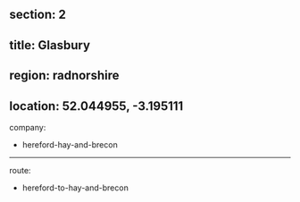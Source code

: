 section: 2
----
title: Glasbury
----
region: radnorshire
----
location: 52.044955, -3.195111
----
company:
- hereford-hay-and-brecon
----
route:
- hereford-to-hay-and-brecon
